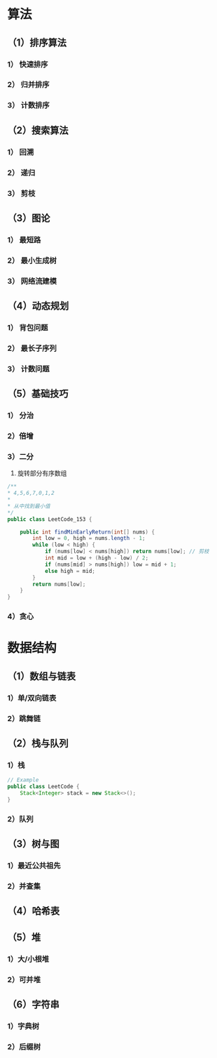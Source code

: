 # 算法

## （1）排序算法

### 1） 快速排序

### 2） 归并排序

### 3） 计数排序


## （2）搜索算法

### 1） 回溯

### 2） 递归

### 3） 剪枝


## （3）图论

### 1） 最短路


### 2） 最小生成树


### 3） 网络流建模


## （4）动态规划

### 1） 背包问题

### 2） 最长子序列

### 3） 计数问题


## （5）基础技巧

### 1） 分治

### 2）倍增

### 3）二分

1. 旋转部分有序数组
```java
/**
* 4,5,6,7,0,1,2
* 
* 从中找到最小值
*/
public class LeetCode_153 {

    public int findMinEarlyReturn(int[] nums) {
        int low = 0, high = nums.length - 1;
        while (low < high) {
            if (nums[low] < nums[high]) return nums[low]; // 剪枝
            int mid = low + (high - low) / 2;
            if (nums[mid] > nums[high]) low = mid + 1;
            else high = mid;
        }
        return nums[low];
    }
}
```

### 4）贪心


# 数据结构

## （1）数组与链表

### 1）单/双向链表


### 2）跳舞链

## （2）栈与队列

### 1）栈

```java
// Example
public class LeetCode {
    Stack<Integer> stack = new Stack<>();
}
```

### 2）队列


## （3）树与图

### 1）最近公共祖先

### 2）并查集


## （4）哈希表


## （5）堆


### 1）大/小根堆

### 2）可并堆

## （6）字符串

### 1）字典树

### 2）后缀树